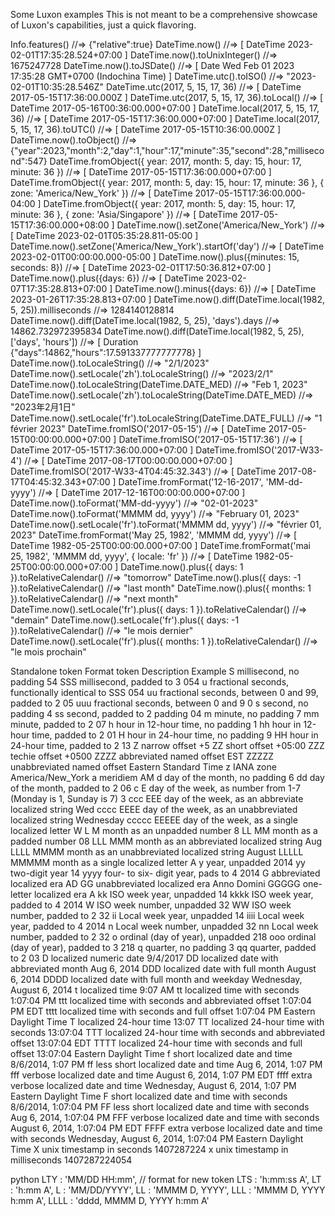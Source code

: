 Some Luxon examples
This is not meant to be a comprehensive showcase of Luxon's capabilities, just a quick flavoring.

Info.features()	//=>	{"relative":true}
DateTime.now()	//=>	[ DateTime 2023-02-01T17:35:28.524+07:00 ]
DateTime.now().toUnixInteger()	//=>	1675247728
DateTime.now().toJSDate()	//=>	[ Date Wed Feb 01 2023 17:35:28 GMT+0700 (Indochina Time) ]
DateTime.utc().toISO()	//=>	"2023-02-01T10:35:28.546Z"
DateTime.utc(2017, 5, 15, 17, 36)	//=>	[ DateTime 2017-05-15T17:36:00.000Z ]
DateTime.utc(2017, 5, 15, 17, 36).toLocal()	//=>	[ DateTime 2017-05-16T00:36:00.000+07:00 ]
DateTime.local(2017, 5, 15, 17, 36)	//=>	[ DateTime 2017-05-15T17:36:00.000+07:00 ]
DateTime.local(2017, 5, 15, 17, 36).toUTC()	//=>	[ DateTime 2017-05-15T10:36:00.000Z ]
DateTime.now().toObject()	//=>	{"year":2023,"month":2,"day":1,"hour":17,"minute":35,"second":28,"millisecond":547}
DateTime.fromObject({ year: 2017, month: 5, day: 15, hour: 17, minute: 36 })	//=>	[ DateTime 2017-05-15T17:36:00.000+07:00 ]
DateTime.fromObject({ year: 2017, month: 5, day: 15, hour: 17, minute: 36 }, { zone: 'America/New_York' })	//=>	[ DateTime 2017-05-15T17:36:00.000-04:00 ]
DateTime.fromObject({ year: 2017, month: 5, day: 15, hour: 17, minute: 36 }, { zone: 'Asia/Singapore' })	//=>	[ DateTime 2017-05-15T17:36:00.000+08:00 ]
DateTime.now().setZone('America/New_York')	//=>	[ DateTime 2023-02-01T05:35:28.811-05:00 ]
DateTime.now().setZone('America/New_York').startOf('day')	//=>	[ DateTime 2023-02-01T00:00:00.000-05:00 ]
DateTime.now().plus({minutes: 15, seconds: 8})	//=>	[ DateTime 2023-02-01T17:50:36.812+07:00 ]
DateTime.now().plus({days: 6})	//=>	[ DateTime 2023-02-07T17:35:28.813+07:00 ]
DateTime.now().minus({days: 6})	//=>	[ DateTime 2023-01-26T17:35:28.813+07:00 ]
DateTime.now().diff(DateTime.local(1982, 5, 25)).milliseconds	//=>	1284140128814
DateTime.now().diff(DateTime.local(1982, 5, 25), 'days').days	//=>	14862.732972395834
DateTime.now().diff(DateTime.local(1982, 5, 25), ['days', 'hours'])	//=>	[ Duration {"days":14862,"hours":17.591337777777778} ]
DateTime.now().toLocaleString()	//=>	"2/1/2023"
DateTime.now().setLocale('zh').toLocaleString()	//=>	"2023/2/1"
DateTime.now().toLocaleString(DateTime.DATE_MED)	//=>	"Feb 1, 2023"
DateTime.now().setLocale('zh').toLocaleString(DateTime.DATE_MED)	//=>	"2023年2月1日"
DateTime.now().setLocale('fr').toLocaleString(DateTime.DATE_FULL)	//=>	"1 février 2023"
DateTime.fromISO('2017-05-15')	//=>	[ DateTime 2017-05-15T00:00:00.000+07:00 ]
DateTime.fromISO('2017-05-15T17:36')	//=>	[ DateTime 2017-05-15T17:36:00.000+07:00 ]
DateTime.fromISO('2017-W33-4')	//=>	[ DateTime 2017-08-17T00:00:00.000+07:00 ]
DateTime.fromISO('2017-W33-4T04:45:32.343')	//=>	[ DateTime 2017-08-17T04:45:32.343+07:00 ]
DateTime.fromFormat('12-16-2017', 'MM-dd-yyyy')	//=>	[ DateTime 2017-12-16T00:00:00.000+07:00 ]
DateTime.now().toFormat('MM-dd-yyyy')	//=>	"02-01-2023"
DateTime.now().toFormat('MMMM dd, yyyy')	//=>	"February 01, 2023"
DateTime.now().setLocale('fr').toFormat('MMMM dd, yyyy')	//=>	"février 01, 2023"
DateTime.fromFormat('May 25, 1982', 'MMMM dd, yyyy')	//=>	[ DateTime 1982-05-25T00:00:00.000+07:00 ]
DateTime.fromFormat('mai 25, 1982', 'MMMM dd, yyyy', { locale: 'fr' })	//=>	[ DateTime 1982-05-25T00:00:00.000+07:00 ]
DateTime.now().plus({ days: 1 }).toRelativeCalendar()	//=>	"tomorrow"
DateTime.now().plus({ days: -1 }).toRelativeCalendar()	//=>	"last month"
DateTime.now().plus({ months: 1 }).toRelativeCalendar()	//=>	"next month"
DateTime.now().setLocale('fr').plus({ days: 1 }).toRelativeCalendar()	//=>	"demain"
DateTime.now().setLocale('fr').plus({ days: -1 }).toRelativeCalendar()	//=>	"le mois dernier"
DateTime.now().setLocale('fr').plus({ months: 1 }).toRelativeCalendar()	//=>	"le mois prochain"

Standalone token	Format token	Description	Example
S		  millisecond, no padding	54
SSS		millisecond, padded to 3	054
u		  fractional seconds, functionally identical to SSS	054
uu		fractional seconds, between 0 and 99, padded to 2	05
uuu		fractional seconds, between 0 and 9	0
s		  second, no padding	4
ss		second, padded to 2 padding	04
m		  minute, no padding	7
mm		minute, padded to 2	07
h		  hour in 12-hour time, no padding	1
hh		hour in 12-hour time, padded to 2	01
H		  hour in 24-hour time, no padding	9
HH		hour in 24-hour time, padded to 2	13
Z		  narrow offset	+5
ZZ		short offset	+05:00
ZZZ		techie offset	+0500
ZZZZ	abbreviated named offset	EST
ZZZZZ	unabbreviated named offset	Eastern Standard Time
z		  IANA zone	America/New_York
a		  meridiem	AM
d		  day of the month, no padding	6
dd		day of the month, padded to 2	06
c	E	  day of the week, as number from 1-7 (Monday is 1, Sunday is 7)	3
ccc	EEE	day of the week, as an abbreviate localized string	Wed
cccc	EEEE	day of the week, as an unabbreviated localized string	Wednesday
ccccc	EEEEE	day of the week, as a single localized letter	W
L	M	  month as an unpadded number	8
LL	MM	month as a padded number	08
LLL	MMM	month as an abbreviated localized string	Aug
LLLL	MMMM	month as an unabbreviated localized string	August
LLLLL	MMMMM	month as a single localized letter	A
y		  year, unpadded	2014
yy		two-digit year	14
yyyy	four- to six- digit year, pads to 4	2014
G		  abbreviated localized era	AD
GG		unabbreviated localized era	Anno Domini
GGGGG	one-letter localized era	A
kk		ISO week year, unpadded	14
kkkk	ISO week year, padded to 4	2014
W		  ISO week number, unpadded	32
WW		ISO week number, padded to 2	32
ii		Local week year, unpadded	14
iiii	Local week year, padded to 4	2014
n		  Local week number, unpadded	32
nn		Local week number, padded to 2	32
o		  ordinal (day of year), unpadded	218
ooo		ordinal (day of year), padded to 3	218
q		  quarter, no padding	3
qq		quarter, padded to 2	03
D		  localized numeric date	9/4/2017
DD		localized date with abbreviated month	Aug 6, 2014
DDD		localized date with full month	August 6, 2014
DDDD	localized date with full month and weekday	Wednesday, August 6, 2014
t		  localized time	9:07 AM
tt		localized time with seconds	1:07:04 PM
ttt		localized time with seconds and abbreviated offset	1:07:04 PM EDT
tttt	localized time with seconds and full offset	1:07:04 PM Eastern Daylight Time
T		  localized 24-hour time	13:07
TT		localized 24-hour time with seconds	13:07:04
TTT		localized 24-hour time with seconds and abbreviated offset	13:07:04 EDT
TTTT	localized 24-hour time with seconds and full offset	13:07:04 Eastern Daylight Time
f		  short localized date and time	8/6/2014, 1:07 PM
ff		less short localized date and time	Aug 6, 2014, 1:07 PM
fff		verbose localized date and time	August 6, 2014, 1:07 PM EDT
ffff	extra verbose localized date and time	Wednesday, August 6, 2014, 1:07 PM Eastern Daylight Time
F		  short localized date and time with seconds	8/6/2014, 1:07:04 PM
FF		less short localized date and time with seconds	Aug 6, 2014, 1:07:04 PM
FFF		verbose localized date and time with seconds	August 6, 2014, 1:07:04 PM EDT
FFFF	extra verbose localized date and time with seconds	Wednesday, August 6, 2014, 1:07:04 PM Eastern Daylight Time
X		  unix timestamp in seconds	1407287224
x		  unix timestamp in milliseconds	1407287224054

python
LTY  : 'MM/DD HH:mm',   // format for new token
LTS  : 'h:mm:ss A',
LT   : 'h:mm A',
L    : 'MM/DD/YYYY',
LL   : 'MMMM D, YYYY',
LLL  : 'MMMM D, YYYY h:mm A',
LLLL : 'dddd, MMMM D, YYYY h:mm A'